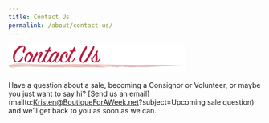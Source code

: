 ```yaml
---
title: Contact Us
permalink: /about/contact-us/
---
```


![Email Contact](/img/contact_us1.png "Contact Us")

Have a question about a sale, becoming a Consignor or Volunteer, or maybe you just want to say hi? [Send us an email](mailto:Kristen@BoutiqueForAWeek.net?subject=Upcoming sale question) and we’ll get back to you as soon as we can.
